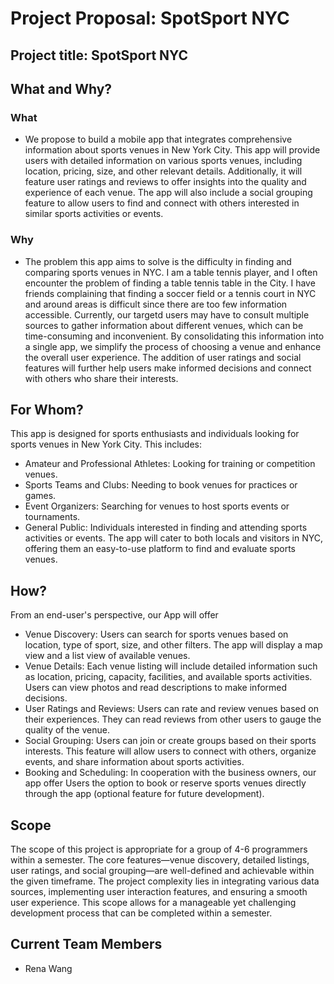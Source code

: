 # Project Proposal: SpotSport NYC

## Project title: SpotSport NYC


## What and Why?

### What
- We propose to build a mobile app that integrates comprehensive information about sports venues in New York City. This app will provide users with detailed information on various sports venues, including location, pricing, size, and other relevant details. Additionally, it will feature user ratings and reviews to offer insights into the quality and experience of each venue. The app will also include a social grouping feature to allow users to find and connect with others interested in similar sports activities or events.

### Why
- The problem this app aims to solve is the difficulty in finding and comparing sports venues in NYC. I am a table tennis player, and I often encounter the problem of finding a table tennis table in the City. I have friends complaining that finding a soccer field or a tennis court in NYC and around areas is difficult since there are too few information accessible. Currently, our targetd users may have to consult multiple sources to gather information about different venues, which can be time-consuming and inconvenient. By consolidating this information into a single app, we simplify the process of choosing a venue and enhance the overall user experience. The addition of user ratings and social features will further help users make informed decisions and connect with others who share their interests.

## For Whom?
This app is designed for sports enthusiasts and individuals looking for sports venues in New York City. This includes:
- Amateur and Professional Athletes: Looking for training or competition venues.
- Sports Teams and Clubs: Needing to book venues for practices or games.
- Event Organizers: Searching for venues to host sports events or tournaments.
- General Public: Individuals interested in finding and attending sports activities or events.
The app will cater to both locals and visitors in NYC, offering them an easy-to-use platform to find and evaluate sports venues.

## How?
From an end-user's perspective, our App will offer
- Venue Discovery: Users can search for sports venues based on location, type of sport, size, and other filters. The app will display a map view and a list view of available venues.
- Venue Details: Each venue listing will include detailed information such as location, pricing, capacity, facilities, and available sports activities. Users can view photos and read descriptions to make informed decisions.
- User Ratings and Reviews: Users can rate and review venues based on their experiences. They can read reviews from other users to gauge the quality of the venue.
- Social Grouping: Users can join or create groups based on their sports interests. This feature will allow users to connect with others, organize events, and share information about sports activities.
- Booking and Scheduling: In cooperation with the business owners, our app offer Users the option to book or reserve sports venues directly through the app (optional feature for future development).

## Scope
The scope of this project is appropriate for a group of 4-6 programmers within a semester. The core features—venue discovery, detailed listings, user ratings, and social grouping—are well-defined and achievable within the given timeframe. The project complexity lies in integrating various data sources, implementing user interaction features, and ensuring a smooth user experience. This scope allows for a manageable yet challenging development process that can be completed within a semester.

## Current Team Members
- Rena Wang

